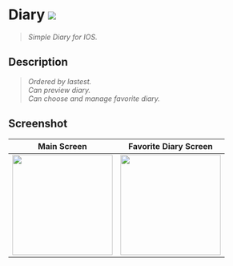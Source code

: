 # Diary <img src="https://img.shields.io/badge/SWIFT-5.5-lightgrey?style=flat-square&logo=Swift&logoColor=white"/></a>
>*Simple Diary for IOS.*
<!--구분-->
Description
---
>*Ordered by lastest.*  
>*Can preview diary.*  
>*Can choose and manage favorite diary.*
<!--구분-->
Screenshot 
---
| Main Screen | Favorite Diary Screen  |
|-------------------|-------------------|
| <img src="https://user-images.githubusercontent.com/42035944/149149408-072d8fbf-5233-422b-99f7-3aa8552a45be.png"  width="200">|  <img src="https://user-images.githubusercontent.com/42035944/149149502-1fd5d256-28d3-4f92-b27a-b32bb09c92a7.png"  width="200">|

